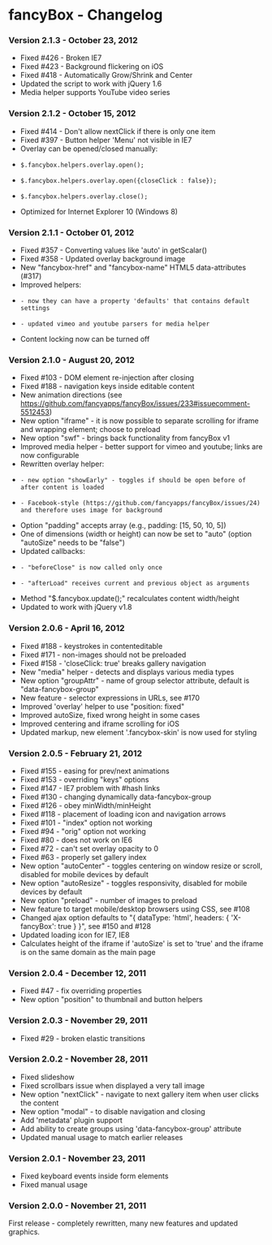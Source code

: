 fancyBox - Changelog
=========

### Version 2.1.3 - October 23, 2012

* Fixed #426 - Broken IE7
* Fixed #423 - Background flickering on iOS
* Fixed #418 - Automatically Grow/Shrink and Center
* Updated the script to work with jQuery 1.6
* Media helper supports YouTube video series

### Version 2.1.2 - October 15, 2012

* Fixed #414 - Don't allow nextClick if there is only one item
* Fixed #397 - Button helper 'Menu' not visible in IE7
* Overlay can be opened/closed manually:
*     $.fancybox.helpers.overlay.open();
*     $.fancybox.helpers.overlay.open({closeClick : false});
*     $.fancybox.helpers.overlay.close();
* Optimized for Internet Explorer 10 (Windows 8)

### Version 2.1.1 - October 01, 2012

* Fixed #357 - Converting values like 'auto' in getScalar()
* Fixed #358 - Updated overlay background image
* New "fancybox-href" and "fancybox-name" HTML5 data-attributes (#317)
* Improved helpers:
*     - now they can have a property 'defaults' that contains default settings
*     - updated vimeo and youtube parsers for media helper
* Content locking now can be turned off

### Version 2.1.0 - August 20, 2012

* Fixed #103 - DOM element re-injection after closing
* Fixed #188 - navigation keys inside editable content
* New animation directions (see https://github.com/fancyapps/fancyBox/issues/233#issuecomment-5512453)
* New option "iframe" - it is now possible to separate scrolling for iframe and wrapping element; choose to preload
* New option "swf" - brings back functionality from fancyBox v1
* Improved media helper - better support for vimeo and youtube; links are now configurable
* Rewritten overlay helper:
*     - new option "showEarly" - toggles if should be open before of after content is loaded
*     - Facebook-style (https://github.com/fancyapps/fancyBox/issues/24) and therefore uses image for background
* Option "padding" accepts array (e.g., padding: [15, 50, 10, 5])
* One of dimensions (width or height) can now be set to "auto" (option "autoSize" needs to be "false")
* Updated callbacks:
*     - "beforeClose" is now called only once
*     - "afterLoad" receives current and previous object as arguments
* Method "$.fancybox.update();" recalculates content width/height
* Updated to work with jQuery v1.8

### Version 2.0.6 - April 16, 2012

* Fixed #188 - keystrokes in contenteditable
* Fixed #171 - non-images should not be preloaded
* Fixed #158 - 'closeClick: true' breaks gallery navigation
* New "media" helper - detects and displays various media types
* New option "groupAttr" - name of group selector attribute, default is "data-fancybox-group"
* New feature - selector expressions in URLs, see #170
* Improved 'overlay' helper to use "position: fixed"
* Improved autoSize, fixed wrong height in some cases
* Improved centering and iframe scrolling for iOS
* Updated markup, new element '.fancybox-skin' is now used for styling

### Version 2.0.5 - February 21, 2012

* Fixed #155 - easing for prev/next animations
* Fixed #153 - overriding "keys" options
* Fixed #147 - IE7 problem with #hash links
* Fixed #130 - changing dynamically data-fancybox-group
* Fixed #126 - obey minWidth/minHeight
* Fixed #118 - placement of loading icon and navigation arrows
* Fixed #101 - "index" option not working
* Fixed #94 - "orig" option not working
* Fixed #80 - does not work on IE6
* Fixed #72 - can't set overlay opacity to 0
* Fixed #63 - properly set gallery index
* New option "autoCenter" - toggles centering on window resize or scroll, disabled for mobile devices by default
* New option "autoResize" - toggles responsivity, disabled for mobile devices by default
* New option "preload" - number of images to preload
* New feature to target mobile/desktop browsers using CSS, see #108
* Changed ajax option defaults to "{ dataType: 'html', headers: { 'X-fancyBox': true } }", see #150 and #128
* Updated loading icon for IE7, IE8
* Calculates height of the iframe if 'autoSize' is set to 'true' and the iframe is on the same domain as the main page

### Version 2.0.4 - December 12, 2011

* Fixed #47 - fix overriding properties
* New option "position" to thumbnail and button helpers


### Version 2.0.3 - November 29, 2011

* Fixed #29 - broken elastic transitions


### Version 2.0.2 - November 28, 2011

* Fixed slideshow
* Fixed scrollbars issue when displayed a very tall image
* New option "nextClick" - navigate to next gallery item when user clicks the content
* New option "modal" - to disable navigation and closing
* Add 'metadata' plugin support
* Add ability to create groups using 'data-fancybox-group' attribute
* Updated manual usage to match earlier releases


### Version 2.0.1 - November 23, 2011

* Fixed keyboard events inside form elements
* Fixed manual usage


### Version 2.0.0 - November 21, 2011

First release - completely rewritten, many new features and updated graphics.